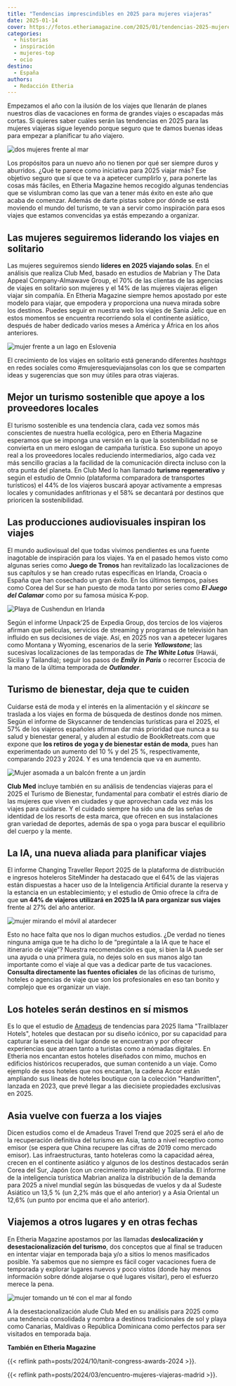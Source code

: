 ```yaml
---
title: "Tendencias imprescindibles en 2025 para mujeres viajeras"
date: 2025-01-14
cover: https://fotos.etheriamagazine.com/2025/01/tendencias-2025-mujeres-viajes.jpg
categories: 
  - historias
  - inspiración
  - mujeres-top
  - ocio
destino: 
  - España
authors: 
  - Redacción Etheria
---
```


Empezamos el año con la ilusión de los viajes que llenarán de planes nuestros días de 
vacaciones en forma de grandes viajes o escapadas más cortas. Si quieres saber cuáles 
serán las tendencias en 2025 para las mujeres viajeras sigue leyendo porque seguro que 
te damos buenas ideas para empezar a planificar tu año viajero. 

![dos mujeres frente al mar](https://fotos.etheriamagazine.com/2025/01/tendencias-2025-mujeres-viajes.jpg "Un buen propósito para 2025 es viajar más que en 2024.")

Los propósitos para un nuevo año no tienen por qué ser siempre duros y aburridos. ¿Qué 
te parece como iniciativa para 2025 viajar más? Ese objetivo seguro que sí que te va a 
apetecer cumplirlo y, para ponerte las cosas más fáciles, en Etheria Magazine hemos 
recogido algunas tendencias que se vislumbran como las que van a tener más éxito en este 
año que acaba de comenzar. Además de darte pistas sobre por dónde se está moviendo el 
mundo del turismo, te van a servir como inspiración para esos viajes que estamos 
convencidas ya estás empezando a organizar. 

## Las mujeres seguiremos liderando los viajes en solitario

Las mujeres seguiremos siendo **líderes en 2025 viajando solas**. En el análisis que 
realiza Club Med, basado en estudios de Mabrian y The Data Appeal Company-Almawave 
Group, el 70% de las clientas de las agencias de viajes en solitario son mujeres y el 
14% de las mujeres viajeras eligen viajar sin compañía. En Etheria Magazine siempre 
hemos apostado por este modelo para viajar, que empodera y proporciona una nueva mirada 
sobre los destinos. Puedes seguir en nuestra web los viajes de Sania Jelic que en estos 
momentos se encuentra recorriendo sola el continente asiático, después de haber dedicado 
varios meses a América y África en los años anteriores. 

![mujer frente a un lago en Eslovenia](https://fotos.etheriamagazine.com/2025/01/tendencias-2025-eslovenia.jpg "Eslovenia puede ser un buen destino para viajar sola en 2025.")

El crecimiento de los viajes en solitario está generando diferentes _hashtags_ en redes 
sociales como #mujeresqueviajansolas con los que se comparten ideas y sugerencias que 
son muy útiles para otras viajeras. 

## Mejor un turismo sostenible que apoye a los proveedores locales

El turismo sostenible es una tendencia clara, cada vez somos más conscientes de nuestra 
huella ecológica, pero en Etheria Magazine esperamos que se imponga una versión en la 
que la sostenibilidad no se convierta en un mero eslogan de campaña turística. Eso 
supone un apoyo real a los proveedores locales reduciendo intermediarios, algo cada vez 
más sencillo gracias a la facilidad de la comunicación directa incluso con la otra punta 
del planeta. En Club Med lo han llamado **turismo regenerativo** y según el estudio de 
Omnio (plataforma comparadora de transportes turísticos) el 44% de los viajeros buscará 
apoyar activamente a empresas locales y comunidades anfitrionas y el 58% se decantará 
por destinos que prioricen la sostenibilidad. 

## Las producciones audiovisuales inspiran los viajes

El mundo audiovisual del que todas vivimos pendientes es una fuente inagotable de 
inspiración para los viajes. Ya en el pasado hemos visto como algunas series como 
**Juego de Tronos** han revitalizado las localizaciones de sus capítulos y se han creado 
rutas específicas en Irlanda, Croacia o España que han cosechado un gran éxito. En los 
últimos tiempos, países como Corea del Sur se han puesto de moda tanto por series como 
**_El Juego del Calamar_** como por su famosa música K-pop. 

![Playa de Cushendun en Irlanda](https://fotos.etheriamagazine.com/2023/07/playa-Cushendun-juego-tronos-irlanda.jpg "Playa de Cushendun, una de las localizaciones de Juego de Tronos. © Stefan Schnebelt/ Turismo de Irlanda")

Según el informe Unpack’25 de Expedia Group, dos tercios de los viajeros afirman que 
películas, servicios de streaming y programas de televisión han influido en sus 
decisiones de viaje. Así, en 2025 nos van a apetecer lugares como Montana y Wyoming, 
escenarios de la serie **_Yellowstone_**; las sucesivas localizaciones de las temporadas 
de **_The White Lotus_** (Hawái, Sicilia y Tailandia); seguir los pasos de _**Emily in 
Paris**_ o recorrer Escocia de la mano de la última temporada de **_Outlander_**. 

## Turismo de bienestar, deja que te cuiden

Cuidarse está de moda y el interés en la alimentación y el _skincare_ se traslada a los 
viajes en forma de búsqueda de destinos donde nos mimen. Según el informe de Skyscanner 
de tendencias turísticas para el 2025, el 57% de los viajeros españoles afirman dar más 
prioridad que nunca a su salud y bienestar general, y aluden al estudio de 
BookRetreats.com que expone que **los retiros de yoga y de bienestar están de moda**, 
pues han experimentado un aumento del 10 % y del 25 %, respectivamente, comparando 2023 
y 2024. Y es una tendencia que va en aumento. 

![Mujer asomada a un balcón frente a un jardín](https://fotos.etheriamagazine.com/2025/01/tendecias-2025-club-med-RELAX.jpg "Los viajes para cuidarse son tendencia. © Club Med.")

**Club Med** incluye también en su análisis de tendencias viajeras para el 2025 el 
Turismo de Bienestar, fundamental para combatir el estrés diario de las mujeres que 
viven en ciudades y que aprovechan cada vez más los viajes para cuidarse. Y el cuidado 
siempre ha sido una de las señas de identidad de los resorts de esta marca, que ofrecen 
en sus instalaciones gran variedad de deportes, además de spa o yoga para buscar el 
equilibrio del cuerpo y la mente. 

## La IA, una nueva aliada para planificar viajes

El informe Changing Traveller Report 2025 de la plataforma de distribución e ingresos 
hoteleros SiteMinder ha destacado que el 64% de las viajeras están dispuestas a hacer 
uso de la Inteligencia Artificial durante la reserva y la estancia en un 
establecimiento; y el estudio de Omio ofrece la cifra de que **un 44% de viajeros 
utilizará en 2025 la IA para organizar sus viajes** frente al 27% del año anterior. 

![mujer mirando el móvil al atardecer](https://fotos.etheriamagazine.com/2025/01/tendencias-2025-viajes-mujer-movil.jpg "Consultar la IA nos puede ayudar a planificar un viaje.")

Esto no hace falta que nos lo digan muchos estudios. ¿De verdad no tienes ninguna amiga 
que te ha dicho lo de “pregúntale a la IA que te hace el itinerario de viaje”? Nuestra 
recomendación es que, si bien la IA puede ser una ayuda o una primera guía, no dejes 
solo en sus manos algo tan importante como el viaje al que vas a dedicar parte de tus 
vacaciones. **Consulta directamente las fuentes oficiales** de las oficinas de turismo, 
hoteles o agencias de viaje que son los profesionales en eso tan bonito y complejo que 
es organizar un viaje. 

## Los hoteles serán destinos en sí mismos

Es lo que el estudio de 
[Amadeus](https://amadeus.com/en/resources/research/travel-trends) de tendencias para 
2025 llama "Trailblazer Hotels", hoteles que destacan por su diseño icónico, por su 
capacidad para capturar la esencia del lugar donde se encuentran y por ofrecer 
experiencias que atraen tanto a turistas como a nómadas digitales. En Etheria nos 
encantan estos hoteles diseñados con mimo, muchos en edificios históricos recuperados, 
que suman contenido a un viaje. Como ejemplo de esos hoteles que nos encantan, la cadena 
Accor están ampliando sus líneas de hoteles boutique con la colección "Handwritten", 
lanzada en 2023, que prevé llegar a las diecisiete propiedades exclusivas en 2025. 

## Asia vuelve con fuerza a los viajes

Dicen estudios como el de Amadeus Travel Trend que 2025 será el año de la recuperación 
definitiva del turismo en Asia, tanto a nivel receptivo como emisor (se espera que China 
recupere las cifras de 2019 como mercado emisor). Las infraestructuras, tanto hoteleras 
como la capacidad aérea, crecen en el continente asiático y algunos de los destinos 
destacados serán Corea del Sur, Japón (con un crecimiento imparable) y Tailandia. El 
informe de la inteligencia turística Mabrian analiza la distribución de la demanda para 
2025 a nivel mundial según las búsquedas de vuelos y da al Sudeste Asiático un 13,5 % 
(un 2,2% más que el año anterior) y a Asia Oriental un 12,6% (un punto por encima que el 
año anterior). 

## Viajemos a otros lugares y en otras fechas

En Etheria Magazine apostamos por las llamadas **deslocalización y desestacionalización 
del turismo**, dos conceptos que al final se traducen en intentar viajar en temporada 
baja y/o a sitios lo menos masificados posible. Ya sabemos que no siempre es fácil coger 
vacaciones fuera de temporada y explorar lugares nuevos y poco vistos (donde hay menos 
información sobre dónde alojarse o qué lugares visitar), pero el esfuerzo merece la 
pena. 

![mujer tomando un té con el mar al fondo](https://fotos.etheriamagazine.com/2025/01/tendencias-2025-viajes-mujer-te.jpg "Un destino de playa fuera de temporada alta siempre es un buen plan. © Club Med.")

A la desestacionalización alude Club Med en su análisis para 2025 como una tendencia 
consolidada y nombra a destinos tradicionales de sol y playa como Canarias, Maldivas o 
República Dominicana como perfectos para ser visitados en temporada baja. 

**También en Etheria Magazine** 

{{< reflink path=posts/2024/10/tanit-congress-awards-2024 >}}. 

{{< reflink path=posts/2024/03/encuentro-mujeres-viajeras-madrid >}}.
